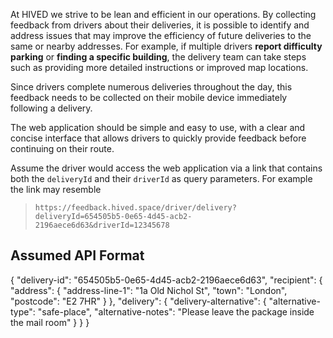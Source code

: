 At HIVED we strive to be lean and efficient in our operations. By collecting feedback from drivers about their deliveries, it is possible to identify and address issues that may improve the efficiency of future deliveries to the same or nearby addresses. For example, if multiple drivers **report difficulty parking** or **finding a specific building**, the delivery team can take steps such as providing more detailed instructions or improved map locations.

Since drivers complete numerous deliveries throughout the day, this feedback needs to be collected on their mobile device immediately following a delivery. 

The web application should be simple and easy to use, with a clear and concise interface that allows drivers to quickly provide feedback before continuing on their route.

Assume the driver would access the web application via a link that contains both the `deliveryId` and their `driverId` as query parameters. For example the link may resemble

> `https://feedback.hived.space/driver/delivery?deliveryId=654505b5-0e65-4d45-acb2-2196aece6d63&driverId=12345678`


## Assumed API Format

{
    "delivery-id": "654505b5-0e65-4d45-acb2-2196aece6d63",
    "recipient": {
        "address": {
            "address-line-1": "1a Old Nichol St",
            "town": "London",
            "postcode": "E2 7HR"
        }
    },
    "delivery": {
        "delivery-alternative": {
            "alternative-type": "safe-place",
            "alternative-notes": "Please leave the package inside the mail room"
        }
    }
}